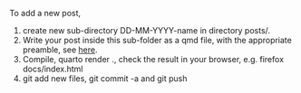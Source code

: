 To add a new post,

1. create new sub-directory DD-MM-YYYY-name in directory posts/.
2. Write your post inside this sub-folder as a qmd file, with the appropriate preamble, see [here](https://quarto.org/docs/websites/website-blog.html#posts-directory).
3. Compile, quarto render ., check the result in your browser, e.g. firefox docs/index.html
4. git add new files, git commit -a and git push
